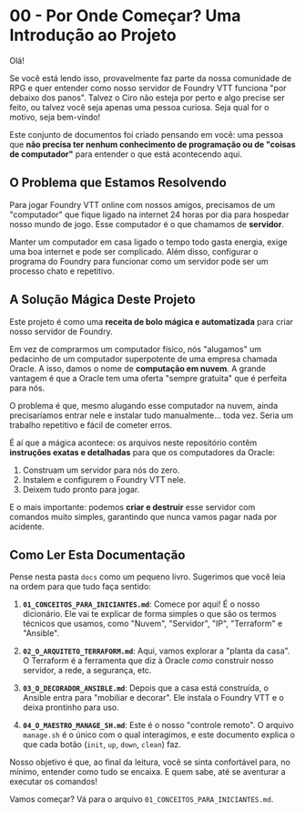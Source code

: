 # 00 - Por Onde Começar? Uma Introdução ao Projeto

Olá!

Se você está lendo isso, provavelmente faz parte da nossa comunidade de RPG e quer entender como nosso servidor de Foundry VTT funciona "por debaixo dos panos". Talvez o Ciro não esteja por perto e algo precise ser feito, ou talvez você seja apenas uma pessoa curiosa. Seja qual for o motivo, seja bem-vindo!

Este conjunto de documentos foi criado pensando em você: uma pessoa que **não precisa ter nenhum conhecimento de programação ou de "coisas de computador"** para entender o que está acontecendo aqui.

## O Problema que Estamos Resolvendo

Para jogar Foundry VTT online com nossos amigos, precisamos de um "computador" que fique ligado na internet 24 horas por dia para hospedar nosso mundo de jogo. Esse computador é o que chamamos de **servidor**.

Manter um computador em casa ligado o tempo todo gasta energia, exige uma boa internet e pode ser complicado. Além disso, configurar o programa do Foundry para funcionar como um servidor pode ser um processo chato e repetitivo.

## A Solução Mágica Deste Projeto

Este projeto é como uma **receita de bolo mágica e automatizada** para criar nosso servidor de Foundry.

Em vez de comprarmos um computador físico, nós "alugamos" um pedacinho de um computador superpotente de uma empresa chamada Oracle. A isso, damos o nome de **computação em nuvem**. A grande vantagem é que a Oracle tem uma oferta "sempre gratuita" que é perfeita para nós.

O problema é que, mesmo alugando esse computador na nuvem, ainda precisaríamos entrar nele e instalar tudo manualmente... toda vez. Seria um trabalho repetitivo e fácil de cometer erros.

É aí que a mágica acontece: os arquivos neste repositório contêm **instruções exatas e detalhadas** para que os computadores da Oracle:
1.  Construam um servidor para nós do zero.
2.  Instalem e configurem o Foundry VTT nele.
3.  Deixem tudo pronto para jogar.

E o mais importante: podemos **criar e destruir** esse servidor com comandos muito simples, garantindo que nunca vamos pagar nada por acidente.

## Como Ler Esta Documentação

Pense nesta pasta `docs` como um pequeno livro. Sugerimos que você leia na ordem para que tudo faça sentido:

1.  **`01_CONCEITOS_PARA_INICIANTES.md`**: Comece por aqui! É o nosso dicionário. Ele vai te explicar de forma simples o que são os termos técnicos que usamos, como "Nuvem", "Servidor", "IP", "Terraform" e "Ansible".

2.  **`02_O_ARQUITETO_TERRAFORM.md`**: Aqui, vamos explorar a "planta da casa". O Terraform é a ferramenta que diz à Oracle *como* construir nosso servidor, a rede, a segurança, etc.

3.  **`03_O_DECORADOR_ANSIBLE.md`**: Depois que a casa está construída, o Ansible entra para "mobiliar e decorar". Ele instala o Foundry VTT e o deixa prontinho para uso.

4.  **`04_O_MAESTRO_MANAGE_SH.md`**: Este é o nosso "controle remoto". O arquivo `manage.sh` é o único com o qual interagimos, e este documento explica o que cada botão (`init`, `up`, `down`, `clean`) faz.

Nosso objetivo é que, ao final da leitura, você se sinta confortável para, no mínimo, entender como tudo se encaixa. E quem sabe, até se aventurar a executar os comandos!

Vamos começar? Vá para o arquivo `01_CONCEITOS_PARA_INICIANTES.md`.
